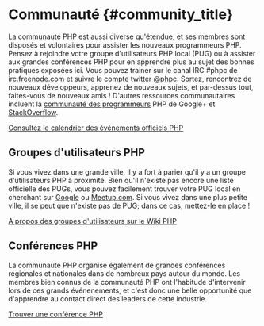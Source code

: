 # Communauté {#community_title}

La communauté PHP est aussi diverse qu'étendue, et ses membres sont disposés et volontaires pour assister les nouveaux programmeurs PHP. Pensez à rejoindre votre groupe d'utilisateurs PHP local (PUG) ou à assister aux grandes conférences PHP pour en apprendre plus au sujet des bonnes pratiques exposées ici. Vous pouvez trainer sur le canal IRC #phpc de [irc.freenode.com][php-irc] et suivre le compte twitter [@phpc][phpc-twitter]. Sortez, rencontrez de nouveaux développeurs, apprenez de nouveaux sujets, et par-dessus tout, faites-vous de nouveaux amis ! D'autres ressources communautaires incluent la [communauté des programmeurs][php-programmers-gplus] PHP de Google+ et [StackOverflow][php-so].

[Consultez le calendrier des événements officiels PHP][php-calendar]

## Groupes d'utilisateurs PHP

Si vous vivez dans une grande ville, il y a fort à parier qu'il y a un groupe d'utilisateurs PHP à proximité. Bien qu'il n'existe pas encore une liste officielle des PUGs, vous pouvez facilement trouver votre PUG local en cherchant sur [Google][google] ou [Meetup.com][meetup]. Si vous vivez dans une plus petite ville, il se peut que n'existe pas de PUG; dans ce cas, mettez-le en place !

[A propos des groupes d'utilisateurs sur le Wiki PHP][php-wiki]

## Conférences PHP

La communauté PHP organise également de grandes conférences régionales et nationales dans de nombreux pays autour du monde. Les membres bien connus de la communauté PHP ont l'habitude d'intervenir lors de ces grands événenements, et c'est donc une belle opportunité que d'apprendre au contact direct des leaders de cette industrie.

[Trouver une conférence PHP][php-conf]

[php-calendar]: http://www.php.net/cal.php
[google]: https://www.google.com/search?q=php+user+group+near+me
[meetup]: http://www.meetup.com/find/
[php-wiki]: https://wiki.php.net/usergroups
[php-conf]: http://php.net/conferences/index.php
[phpc-twitter]: https://twitter.com/phpc
[php-programmers-gplus]: https://plus.google.com/u/0/communities/104245651975268426012
[php-irc]: http://webchat.freenode.net/
[php-so]: http://stackoverflow.com/questions/tagged/php
